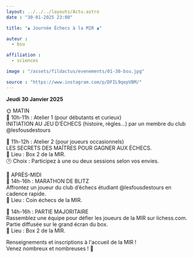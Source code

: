 ```yaml
---
layout: ../../../layouts/Actu.astro
date : "30-01-2025 23:00"

title: "♟ Journée Échecs à la MIR ♟"

auteur :
  - bsu

affiliation :
  - sciences

image : "/assets/fildactus/evenements/01-30-bsu.jpg"

source : "https://www.instagram.com/p/DFIL9qepVBM/"
---
```



__Jeudi 30 Janvier 2025__

🌞 MATIN  
🔹 10h-11h : Atelier 1 (pour débutants et curieux)  
INITIATION AU JEU D’ÉCHECS (histoire, règles...) par un membre du club @lesfousdestours

🔹 11h-12h : Atelier 2 (pour joueurs occasionnels)  
LES SECRETS DES MAÎTRES POUR GAGNER AUX ÉCHECS.  
📍 Lieu : Box 2 de la MIR.  
🕒 Choix : Participez à une ou deux sessions selon vos envies.

🌟 APRÈS-MIDI  
🔹 14h-16h : MARATHON DE BLITZ  
Affrontez un joueur du club d’échecs étudiant @lesfousdestours en cadence rapide.  
📍 Lieu : Coin échecs de la MIR.

🔹 14h-16h : PARTIE MAJORITAIRE  
Rassemblez une équipe pour défier les joueurs de la MIR sur lichess.com. Partie diffusée sur le grand écran du box.  
📍 Lieu : Box 2 de la MIR.

Renseignements et inscriptions à l'accueil de la MIR !  
Venez nombreux et nombreuses ! 🎉
